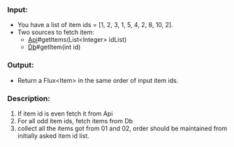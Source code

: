 ### Input:

* You have a list of item ids = [1, 2, 3, 1, 5, 4, 2, 8, 10, 2].
* Two sources to fetch item:
    * [Api](./source/Api.java)#getItems(List\<Integer> idList)
    * [Db](./source/Db.java)#getItem(int id)

### Output:

* Return a Flux\<Item> in the same order of input item ids.

### Description:

01. If item id is even fetch it from Api
02. For all odd item ids, fetch items from Db
03. collect all the items got from 01 and 02, order should be
    maintained from initially asked item id list.

